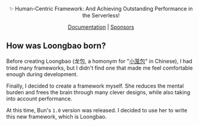 <p align="center">✨ Human-Centric Framework: And Achieving Outstanding Performance in the Serverless!</p>

<p align="center">
    <a href="https://southern-aurora.github.io/loongbao/">Documentation</a> | <a href="https://southern-aurora.github.io/loongbao/SUPPORT.html">Sponsors</a>
</p>

## How was Loongbao born?

Before creating Loongbao (龙包, a homonym for "[小笼包](https://en.wikipedia.org/wiki/Xiaolongbao)" in Chinese), I had tried many frameworks, but I didn't find one that made me feel comfortable enough during development.

Finally, I decided to create a framework myself. She reduces the mental burden and frees the brain through many clever designs, while also taking into account performance.

At this time, Bun's `1.0` version was released. I decided to use her to write this new framework, which is Loongbao.

